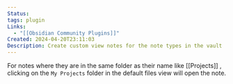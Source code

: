 ```yaml
---
Status: 
tags: plugin
Links:
  - "[[Obsidian Community Plugins]]"
Created: 2024-04-20T23:11:03
Description: Create custom view notes for the note types in the vault
---
```

For notes where they are in the same folder as their name like [[Projects]] , clicking on the `My Projects` folder in the default files view will open the note.